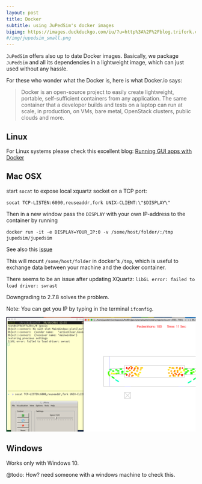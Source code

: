 ```yaml
---
layout: post
title: Docker
subtitle: using JuPedSim's docker images
bigimg: https://images.duckduckgo.com/iu/?u=http%3A%2F%2Fblog.trifork.com%2Fwp-content%2Fuploads%2F2013%2F08%2FDocker-logo.png&f=1
#/img/jupedsim_small.png
---
```



`JuPedSim` offers also up to date Docker images. 
Basically, we package `JuPedSim` and all its dependencies in a lightweight image, which can just used without any hassle. 

For these who wonder what the Docker is, here is what Docker.io says:

> Docker is an open-source project to easily create lightweight, portable, self-sufficient containers 
> from any application. 
> The same container that a developer builds and tests on a laptop can run at scale, in production, 
> on VMs, bare metal, OpenStack clusters, public clouds and more.


## Linux

For Linux systems please check this excellent blog: 
[Running GUI apps with Docker](http://fabiorehm.com/blog/2014/09/11/running-gui-apps-with-docker/)

## Mac OSX

start `socat` to expose local xquartz socket on a TCP port:

    socat TCP-LISTEN:6000,reuseaddr,fork UNIX-CLIENT:\"$DISPLAY\"

Then in a new window pass the `DISPLAY` with your own IP-address to the container by running

    docker run -it -e DISPLAY=YOUR_IP:0 -v /some/host/folder/:/tmp jupedsim/jupedsim

See also this [issue](https://github.com/docker/docker/issues/8710)

This will mount `/some/host/folder` in docker's `/tmp`, which is useful to exchange data between your machine and the docker container.

There seems to be an issue after updating XQuartz: `libGL error: failed to load driver: swrast `

Downgrading to 2.7.8 solves the problem. 

 Note: You can get you IP by typing in the terminal `ifconfig`.

![docker](doc/docker_jpsvis.png)


## Windows

Works only with Windows 10.

@todo: How? need someone with a windows machine to check this.

